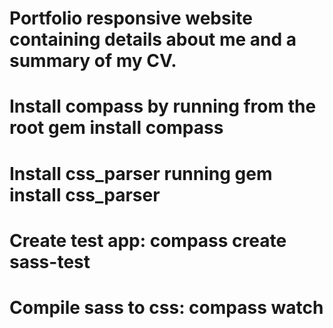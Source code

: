 # Portfolio responsive website containing details about me and a summary of my CV.

# Install compass by running from the root gem install compass
# Install css_parser running gem install css_parser
# Create test app: compass create sass-test
# Compile sass to css: compass watch
